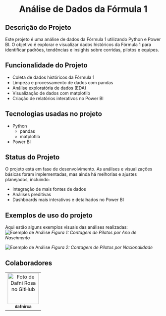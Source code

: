 <h1 align="center">Análise de Dados da Fórmula 1</h1>

## Descrição do Projeto

Este projeto é uma análise de dados da Fórmula 1 utilizando Python e Power BI. O objetivo é explorar e visualizar dados históricos da Fórmula 1 para identificar padrões, tendências e insights sobre corridas, pilotos e equipes.

## Funcionalidade do Projeto

- Coleta de dados históricos da Fórmula 1
- Limpeza e processamento de dados com pandas
- Análise exploratória de dados (EDA)
- Visualização de dados com matplotlib
- Criação de relatórios interativos no Power BI

## Tecnologias usadas no projeto

- Python
  - pandas
  - matplotlib
- Power BI

## Status do Projeto

O projeto está em fase de desenvolvimento. As análises e visualizações básicas foram implementadas, mas ainda há melhorias e ajustes planejados, incluindo:

- Integração de mais fontes de dados
- Análises preditivas
- Dashboards mais interativos e detalhados no Power BI

## Exemplos de uso do projeto

Aqui estão alguns exemplos visuais das análises realizadas:
![Exemplo de Análise](visualization-dashboard/contagem_de_pilotos_por_ano_de_nascimento.png)
*Figura 1: Contagem de Pilotos por Ano de Nascimento*

![Exemplo de Análise](visualization-dashboard/contagem_de_pilotos_por_nacionalidade.png)
*Figura 2: Contagem de Pilotos por Nacionalidade*



## Colaboradores

<table>
  <tr>
    <td align="center">
      <a href="http://github.com/dafnirca">
        <img src="https://avatars.githubusercontent.com/u/109047245?v=4" width="100px;" alt="Foto de Dafni Rosa no GitHub"/><br>
        <sub>
          <b>dafnirca</b>
        </sub>
      </a>
    </td>
  </tr>
</table>
